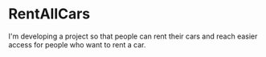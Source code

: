 # RentAllCars
I'm developing a project so that people can rent their cars and reach easier access for people who want to rent a car.
